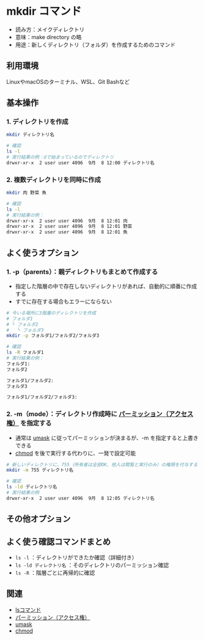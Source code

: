 # mkdir コマンド

- 読み方：メイクディレクトリ
- 意味：make directory の略
- 用途：新しくディレクトリ（フォルダ）を作成するためのコマンド

## 利用環境
LinuxやmacOSのターミナル、WSL、Git Bashなど

## 基本操作

### 1. ディレクトリを作成

```bash
mkdir ディレクトリ名

# 確認
ls -l
# 実行結果の例：dで始まっているのでディレクトリ
drwxr-xr-x  2 user user 4096  9月  8 12:00 ディレクトリ名
```

### 2. 複数ディレクトリを同時に作成

```bash
mkdir 肉 野菜 魚

# 確認
ls -l
# 実行結果の例：
drwxr-xr-x  2 user user 4096  9月  8 12:01 肉
drwxr-xr-x  2 user user 4096  9月  8 12:01 野菜
drwxr-xr-x  2 user user 4096  9月  8 12:01 魚
```

## よく使うオプション

### 1. -p（parents）：親ディレクトリもまとめて作成する
- 指定した階層の中で存在しないディレクトリがあれば、自動的に順番に作成する
- すでに存在する場合もエラーにならない

```bash
# 今いる場所に3階層のディレクトリを作成
# フォルダ1
# └ フォルダ2
#   └ フォルダ3
mkdir -p フォルダ1/フォルダ2/フォルダ3

# 確認
ls -R フォルダ1
# 実行結果の例：
フォルダ1:
フォルダ2

フォルダ1/フォルダ2:
フォルダ3

フォルダ1/フォルダ2/フォルダ3:
```

### 2. -m（mode）：ディレクトリ作成時に [パーミッション（アクセス権）](permission.md) を指定する
- 通常は [umask](umask.md) に従ってパーミッションが決まるが、-m を指定すると上書きできる
- [chmod](chmod.md) を後で実行する代わりに、一発で設定可能

```bash
# 新しいディレクトリに、755（所有者は全部OK、他人は閲覧と実行のみ）の権限を付与する
mkdir -m 755 ディレクトリ名

# 確認
ls -ld ディレクトリ名
# 実行結果の例
drwxr-xr-x  2 user user 4096  9月  8 12:05 ディレクトリ名
```

## その他オプション



## よく使う確認コマンドまとめ
- `ls -l` ：ディレクトリができたか確認（詳細付き）
- `ls -ld ディレクトリ名` ：そのディレクトリのパーミッション確認
- `ls -R` ：階層ごとに再帰的に確認

## 関連
- [lsコマンド](ls.md)
- [パーミッション（アクセス権）](permission.md)
- [umask](umask.md)
- [chmod](chmod.md)

